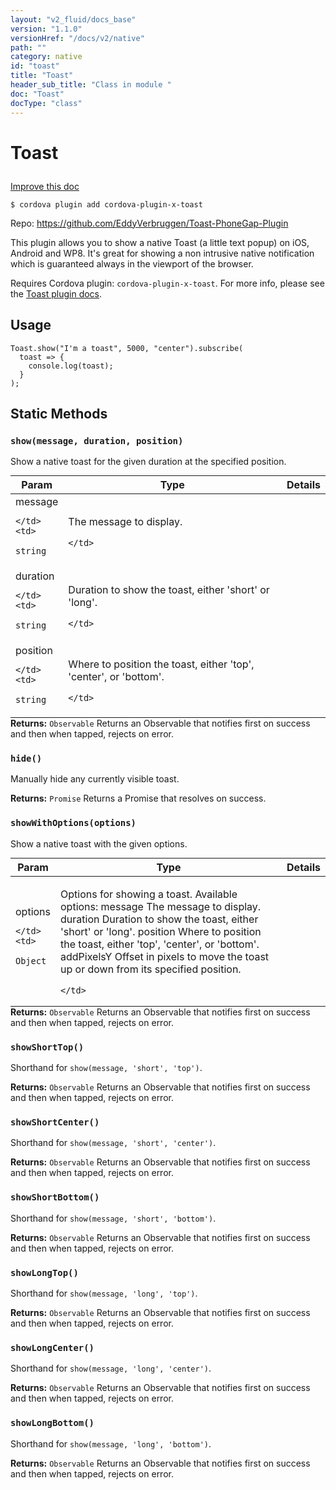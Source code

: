 ```yaml
---
layout: "v2_fluid/docs_base"
version: "1.1.0"
versionHref: "/docs/v2/native"
path: ""
category: native
id: "toast"
title: "Toast"
header_sub_title: "Class in module "
doc: "Toast"
docType: "class"
---
```









<h1 class="api-title">

  
  Toast
  

  

  

</h1>

<a class="improve-v2-docs" href='http://github.com/driftyco/ionic-native/edit/master/src/plugins/toast.ts#L8'>
  Improve this doc
</a>





<!-- decorators -->

<pre><code>$ cordova plugin add cordova-plugin-x-toast</code></pre>
<p>Repo:
  <a href="https://github.com/EddyVerbruggen/Toast-PhoneGap-Plugin">
    https://github.com/EddyVerbruggen/Toast-PhoneGap-Plugin
  </a>
</p>




<!-- description -->

<p>This plugin allows you to show a native Toast (a little text popup) on iOS, Android and WP8. It&#39;s great for showing a non intrusive native notification which is guaranteed always in the viewport of the browser.</p>
<p>Requires Cordova plugin: <code>cordova-plugin-x-toast</code>. For more info, please see the <a href="https://github.com/EddyVerbruggen/Toast-PhoneGap-Plugin">Toast plugin docs</a>.</p>

<!-- @usage tag -->

<h2>Usage</h2>

<pre><code class="lang-ts">Toast.show(&quot;I&#39;m a toast&quot;, 5000, &quot;center&quot;).subscribe(
  toast =&gt; {
    console.log(toast);
  }
);
</code></pre>




<!-- @property tags -->
<h2>Static Methods</h2>
<div id="show"></div>
<h3><code>show(message,&nbsp;duration,&nbsp;position)</code>

</h3>



Show a native toast for the given duration at the specified position.



<table class="table param-table" style="margin:0;">
  <thead>
  <tr>
    <th>Param</th>
    <th>Type</th>
    <th>Details</th>
  </tr>
  </thead>
  <tbody>
  
  <tr>
    <td>
      message
      
      
    </td>
    <td>
      
<code>string</code>
    </td>
    <td>
      <p>The message to display.</p>

      
    </td>
  </tr>
  
  <tr>
    <td>
      duration
      
      
    </td>
    <td>
      
<code>string</code>
    </td>
    <td>
      <p>Duration to show the toast, either &#39;short&#39; or &#39;long&#39;.</p>

      
    </td>
  </tr>
  
  <tr>
    <td>
      position
      
      
    </td>
    <td>
      
<code>string</code>
    </td>
    <td>
      <p>Where to position the toast, either &#39;top&#39;, &#39;center&#39;, or &#39;bottom&#39;.</p>

      
    </td>
  </tr>
  
  </tbody>
</table>





<div class="return-value" markdown="1">
  <i class="icon ion-arrow-return-left"></i>
  <b>Returns:</b> 
<code>Observable</code> Returns an Observable that notifies first on success and then when tapped, rejects on error.
</div>



<div id="hide"></div>
<h3><code>hide()</code>

</h3>

Manually hide any currently visible toast.






<div class="return-value" markdown="1">
  <i class="icon ion-arrow-return-left"></i>
  <b>Returns:</b> 
<code>Promise</code> Returns a Promise that resolves on success.
</div>



<div id="showWithOptions"></div>
<h3><code>showWithOptions(options)</code>

</h3>



Show a native toast with the given options.



<table class="table param-table" style="margin:0;">
  <thead>
  <tr>
    <th>Param</th>
    <th>Type</th>
    <th>Details</th>
  </tr>
  </thead>
  <tbody>
  
  <tr>
    <td>
      options
      
      
    </td>
    <td>
      
<code>Object</code>
    </td>
    <td>
      <p>Options for showing a toast. Available options:
  message  The message to display.
  duration  Duration to show the toast, either &#39;short&#39; or &#39;long&#39;.
  position  Where to position the toast, either &#39;top&#39;, &#39;center&#39;, or &#39;bottom&#39;.
  addPixelsY  Offset in pixels to move the toast up or down from its specified position.</p>

      
    </td>
  </tr>
  
  </tbody>
</table>





<div class="return-value" markdown="1">
  <i class="icon ion-arrow-return-left"></i>
  <b>Returns:</b> 
<code>Observable</code> Returns an Observable that notifies first on success and then when tapped, rejects on error.
</div>



<div id="showShortTop"></div>
<h3><code>showShortTop()</code>

</h3>



Shorthand for `show(message, 'short', 'top')`.






<div class="return-value" markdown="1">
  <i class="icon ion-arrow-return-left"></i>
  <b>Returns:</b> 
<code>Observable</code> Returns an Observable that notifies first on success and then when tapped, rejects on error.
</div>



<div id="showShortCenter"></div>
<h3><code>showShortCenter()</code>

</h3>



Shorthand for `show(message, 'short', 'center')`.






<div class="return-value" markdown="1">
  <i class="icon ion-arrow-return-left"></i>
  <b>Returns:</b> 
<code>Observable</code> Returns an Observable that notifies first on success and then when tapped, rejects on error.
</div>



<div id="showShortBottom"></div>
<h3><code>showShortBottom()</code>

</h3>



Shorthand for `show(message, 'short', 'bottom')`.






<div class="return-value" markdown="1">
  <i class="icon ion-arrow-return-left"></i>
  <b>Returns:</b> 
<code>Observable</code> Returns an Observable that notifies first on success and then when tapped, rejects on error.
</div>



<div id="showLongTop"></div>
<h3><code>showLongTop()</code>

</h3>



Shorthand for `show(message, 'long', 'top')`.






<div class="return-value" markdown="1">
  <i class="icon ion-arrow-return-left"></i>
  <b>Returns:</b> 
<code>Observable</code> Returns an Observable that notifies first on success and then when tapped, rejects on error.
</div>



<div id="showLongCenter"></div>
<h3><code>showLongCenter()</code>

</h3>



Shorthand for `show(message, 'long', 'center')`.






<div class="return-value" markdown="1">
  <i class="icon ion-arrow-return-left"></i>
  <b>Returns:</b> 
<code>Observable</code> Returns an Observable that notifies first on success and then when tapped, rejects on error.
</div>



<div id="showLongBottom"></div>
<h3><code>showLongBottom()</code>

</h3>



Shorthand for `show(message, 'long', 'bottom')`.






<div class="return-value" markdown="1">
  <i class="icon ion-arrow-return-left"></i>
  <b>Returns:</b> 
<code>Observable</code> Returns an Observable that notifies first on success and then when tapped, rejects on error.
</div>




<!-- methods on the class --><!-- related link --><!-- end content block -->


<!-- end body block -->

